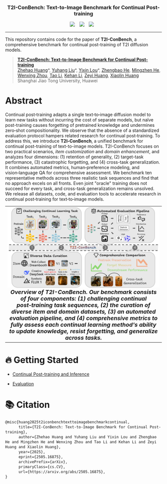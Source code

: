 ### <div align="center"> T2I-ConBench: Text-to-Image Benchmark for Continual Post-training </div>

<div align="center">
  <a href="https://k1nght.github.io/T2I-ConBench/"><img src="https://img.shields.io/static/v1?label=Project%20Page&message=Github&color=blue&logo=github-pages"></a> &ensp;
  <a href="https://arxiv.org/abs/2505.16875"><img src="https://img.shields.io/static/v1?label=Paper&message=arXiv&color=red&logo=arxiv"></a> &ensp;
  <a href="https://huggingface.co/datasets/T2I-ConBench/T2I-ConBench"><img src="https://img.shields.io/static/v1?label=Dataset&message=HuggingFace&color=yellow"></a> &ensp;

</div>

---
This repository contains code for the paper of <strong>T2I-ConBench</strong>, a comprehensive benchmark for continual post-training of T2I diffusion models. 
> [**T2I-ConBench: Text-to-Image Benchmark for Continual Post-training**](https://arxiv.org/pdf/2505.16875)<br>
> [Zhehao Huang](https://k1nght.github.io/huangzhehao.github.io/)\*, [Yuhang Liu]()\*, [Yixin Lou]()\*, [Zhengbao He](), [Mingzhen He](), [Wenxing Zhou](), [Tao Li](https://nblt.github.io/), [Kehan Li](), [Zeyi Huang](), [Xiaolin Huang]()<br>
> Shanghai Jiao Tong University, Huawei

# Abstract 
Continual post‑training adapts a single text‑to‑image diffusion model to learn new tasks without incurring the cost of separate models, but naïve post-training causes forgetting of pretrained knowledge and undermines zero‑shot compositionality. We observe that the absence of a standardized evaluation protocol hampers related research for continual post‑training. To address this, we introduce <strong>T2I‑ConBench</strong>, a unified benchmark for continual post-training of text-to-image models. T2I-ConBench focuses on two practical scenarios, <em>item customization</em> and <em>domain enhancement</em>, and analyzes four dimensions: (1) retention of generality, (2) target-task performance, (3) catastrophic forgetting, and (4) cross-task generalization. It combines automated metrics, human‑preference modeling, and vision‑language QA for comprehensive assessment. We benchmark ten representative methods across three realistic task sequences and find that no approach excels on all fronts. Even joint "oracle" training does not succeed for every task, and cross-task generalization remains unsolved. We release all datasets, code, and evaluation tools to accelerate research in continual post‑training for text‑to‑image models.

<table align="center">
  <tr>
    <td align="center"> 
      <img src="assets/overview.png" alt="Teaser" style="width: 1000px;"/> 
      <br>
      <em style="font-size: 18px;"><strong style="font-size: 18px;"><strong>Overview of T2I-ConBench.</strong> Our benchmark consists of four components: (1) challenging continual post‑training task sequences, (2) the curation of diverse item and domain datasets, (3) an automated evaluation pipeline, and (4) comprehensive metrics to fully assess each continual learning method's ability to update knowledge, resist forgetting, and generalize across tasks.</em>
    </td>
  </tr>
</table>

# 🔥 Getting Started 

* [Continual Post-training and Inference](train) 

* [Evaluation](eval) 

# 📚 Citation
```
@misc{huang2025t2iconbenchtexttoimagebenchmarkcontinual,
      title={T2I-ConBench: Text-to-Image Benchmark for Continual Post-training}, 
      author={Zhehao Huang and Yuhang Liu and Yixin Lou and Zhengbao He and Mingzhen He and Wenxing Zhou and Tao Li and Kehan Li and Zeyi Huang and Xiaolin Huang},
      year={2025},
      eprint={2505.16875},
      archivePrefix={arXiv},
      primaryClass={cs.CV},
      url={https://arxiv.org/abs/2505.16875}, 
}
```